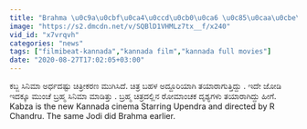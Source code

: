 ```yaml
---
title: "Brahma \u0c9a\u0cbf\u0ca4\u0ccd\u0cb0\u0ca6 \u0c85\u0caa\u0cbe\u0caf\u0c95\u0cbe\u0cb0\u0cbf \u0c95\u0cbe\u0cb0\u0cc1 \u0c9a\u0cc7\u0cb8\u0cbf\u0c82\u0c97\u0ccd \u0ca6\u0cc3\u0cb6\u0ccd\u0caf \u0ca4\u0caf\u0cbe\u0cb0\u0cbe\u0c97\u0cbf\u0ca6\u0ccd\u0ca6\u0cc1 \u0cb9\u0cc0\u0c97\u0cc6 Car Crash Scenes Filmibeat Kannada"
image: "https://s2.dmcdn.net/v/SQBlD1VHMLz7tx__f/x240"
vid_id: "x7vrqvh"
categories: "news"
tags: ["filmibeat-kannada","kannada film","kannada full movies"]
date: "2020-08-27T17:02:05+03:00"
---
```

ಕಬ್ಜ ಸಿನಿಮಾ ಅರ್ಧದಷ್ಟು ಚಿತ್ರೀಕರಣ ಮುಗಿಸಿದೆ. ಚಿತ್ರ ಬಹಳ ಅದ್ದೂರಿಯಾಗಿ ತಯಾರಾಗುತ್ತಿದ್ದು . ಇದೇ ಜೋಡಿ ಇದಕ್ಕೂ ಮುಂಚೆ ಬ್ರಹ್ಮ ಸಿನಿಮಾ ಮಾಡಿತ್ತು . ಬ್ರಹ್ಮ ಚಿತ್ರದಲ್ಲಿನ ರೋಮಾಂಚಕ ದೃಶ್ಯಗಳು ತಯಾರಾಗಿದ್ದು ಹೀಗೆ.  <br>Kabza is the new Kannada cinema Starring Upendra and directed by R Chandru. The same Jodi did Brahma earlier.
